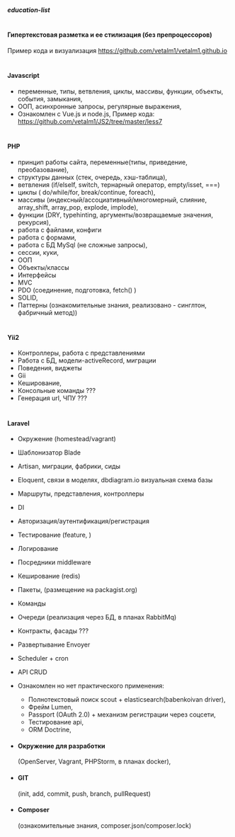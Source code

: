 # <h5>education-list</h5>

# <h4>Гипертекстовая разметка и ее стилизация (без препроцессоров)</h4>
Пример кода и визуализация https://github.com/vetalm1/vetalm1.github.io

# <h4>Javascript</h4>
  - переменные, типы, ветвления, циклы, массивы, функции, объекты, события, замыкания,
  - ООП, асинхронные запросы, регулярные выражения,
  - Ознакомлен  с Vue.js и node.js,
    Пример кода:  https://github.com/vetalm1/JS2/tree/master/less7

# <h4>PHP</h4>
  - принцип работы сайта, переменные(типы, приведение, преобазование),
  - структуры данных (стек, очередь, хэш-таблица),
  - ветвления (if/elseIf, switch, тернарный оператор, empty/isset, ===)
  - циклы ( do/while/for, break/continue, foreach),
  - массивы (индексный/ассоциативный/многомерный, слияние, array_shift, array_pop, explode, implode),
  - функции (DRY, typehinting, аргументы/возвращаемые значения, рекурсия),
  - работа с файлами, конфиги
  - работа с формами,
  - работа с БД MySql (не сложные запросы),
  - сессии, куки,
  - ООП
  - Объекты/классы
  - Интерфейсы
  - MVC
  - PDO (соединение, подготовка, fetch() )
  - SOLID, 
  - Паттерны (ознакомительные знания, реализовано - синглтон, фабричный метод))

# <h4>Yii2</h4>
- Контроллеры, работа с представлениями
- Работа с БД, модели-activeRecord, миграции
- Поведения, виджеты
- Gii
- Кеширование,
- Консольные команды ???
- Генерация url, ЧПУ ???

# <h4>Laravel</h4>
- Окружение (homestead/vagrant)
- Шаблонизатор Blade
- Artisan, миграции, фабрики, сиды
- Eloquent, связи в моделях, dbdiagram.io визуальная схема базы
- Маршруты, представления, контроллеры
- DI
- Авторизация/аутентификация/регистрация
- Тестирование (feature, )
- Логирование
- Посредники middleware
- Кеширование (redis)
- Пакеты, (размещение на packagist.org)
- Команды 
- Очереди (реализация через БД, в планах RabbitMq)
- Контракты, фасады ???
- Развертывание Envoyer
- Scheduler + cron
- API CRUD

- Ознакомлен но нет практического применения:
    - Полнотекстовый поиск scout + elasticsearch(babenkoivan driver),
    - Фрейм Lumen,
    - Passport (OAuth 2.0) + механизм регистрации через соцсети,
    - Тестирование api,
    - ORM Doctrine,
    

+ <h4>Окружение для разработки</h4> (OpenServer, Vagrant, PHPStorm, в планах docker),
+ <h4>GIT</h4> (init, add, commit, push, branch, pullRequest)
+ <h4>Composer</h4> (ознакомительные знания, composer.json/composer.lock)
